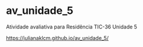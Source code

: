 # av_unidade_5
 Atividade avaliativa para Residência TIC-36 Unidade  5 

https://julianaklcm.github.io/av_unidade_5/

